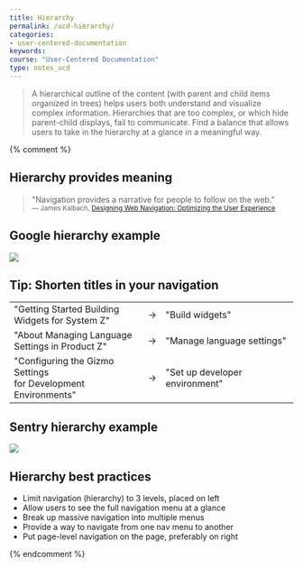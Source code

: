 ```yaml
---
title: Hierarchy
permalink: /ucd-hierarchy/
categories:
- user-centered-documentation
keywords:
course: "User-Centered Documentation"
type: notes_ucd
---
```


> A hierarchical outline of the content (with parent and child items organized in trees) helps users both understand and visualize complex information. Hierarchies that are too complex, or which hide parent-child displays, fail to communicate. Find a balance that allows users to take in the hierarchy at a glance in a meaningful way.

{% comment %}
## Hierarchy provides meaning

> "Navigation provides a narrative for people to follow on the web." <small><br/>&mdash; James Kalbach, <a href="https://www.amazon.com/Designing-Web-Navigation-Optimizing-Experience/dp/0596528108/ref=sr_1_1?s=books&ie=UTF8&qid=1483721104&sr=1-1&keywords=designing+web+navigation+kalbach">Designing Web Navigation: Optimizing the User Experience</a></small>

## Google hierarchy example

<a href="https://developers.google.com/actions/develop/conversation"><img src="/user_centered_doc/media/rasters/googlevoicedoc.png"/></a>

## Tip: Shorten titles in your navigation

<table>
<tbody>
<tr style="margin-bottom:10px;">
    <td>"Getting Started Building <br/>Widgets for System Z"</td>
    <td>→</td>
    <td>"Build widgets"</td>
</tr>
<tr>
    <td>"About Managing Language <br/>Settings in Product Z"</td>
    <td>→</td>
    <td>"Manage language settings"</td>
</tr>
<tr>
    <td>"Configuring the Gizmo Settings<br/> for Development Environments"</td>
    <td>→</td>
    <td>"Set up developer environment"</td>
</tr>
</tbody>
</table>

## Sentry hierarchy example

<a href="https://docs.sentry.io/"><img src="/user_centered_doc/media/rasters/sentry.png"/></a>

## Hierarchy best practices

* Limit navigation (hierarchy) to 3 levels, placed on left
* Allow users to see the full navigation menu at a glance
* Break up massive navigation into multiple  menus
* Provide a way to navigate from one nav menu to another
* Put page-level navigation on the page, preferably on right

{% endcomment %}
